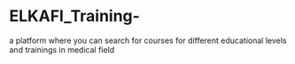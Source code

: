 # ELKAFI_Training-
a platform where you can search for courses for different educational levels and trainings in medical field

